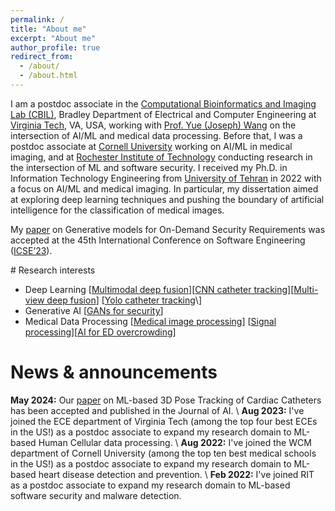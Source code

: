 ```yaml
---
permalink: /
title: "About me"
excerpt: "About me"
author_profile: true
redirect_from: 
  - /about/
  - /about.html
---
```


<style>
.kbd {
  font-size: 0.95em;
  padding: 0.1em 0.15em;
  border-radius: 0.2em;
  border: 1px solid #666;
  box-shadow: 0.15em 0.15em #aaa;
  background: white;
  text-decoration: none;
}
</style>

I am a postdoc associate in the [Computational Bioinformatics and Imaging Lab (CBIL)](https://github.com/cbil-vt), Bradley Department of Electrical and Computer Engineering at [Virginia Tech](https://ece.vt.edu/), VA, USA, working with [Prof. Yue (Joseph) Wang](https://ece.vt.edu/people/profile/wangy.html) on the intersection of AI/ML and medical data processing. Before that, I was a postdoc associate at [Cornell University](https://mosadeghlab.weebly.com) working on AI/ML in medical imaging, and at [Rochester Institute of Technology](https://mehdimirakhorli.github.io) conducting research in the intersection of ML and software security. I received my Ph.D. in Information Technology Engineering from [University of Tehran](https://dsp.ut.ac.ir) in 2022 with a focus on AI/ML and medical imaging. In particular, my dissertation aimed at exploring deep learning techniques and pushing the boundary of artificial intelligence for the classification of medical images.

My [paper](https://ieeexplore.ieee.org/document/10172729) on Generative models for On-Demand Security Requirements was accepted at the 45th International Conference on Software Engineering ([ICSE’23](https://conf.researchr.org/home/icse-2023)).

 
<!--div style="font-size: 0.95em; padding: 0.1em 0.50em; border-radius: 0.5em; border: 1px solid #0a30a270; background: #f5f6f7cf;" markdown="1">

![Announcement](/assets/images/hiclipart_announcement.png){: width="50" } <b>I'm on the academic job market for a start date of August 2024.</b> Please find my [CV](/assets/docs/Sara_Hashemi-CV-2024.pdf), [research statement](/assets/docs/Sara_Research_Statement.pdf), and [teaching statement](/assets/docs/Sara_Teaching_Statement.pdf).
</div-->

<p> </p>
# Research interests
<!--
- Program analysis \[[ArCode](https://ieeexplore.ieee.org/iel7/9426689/9426711/09426773.pdf)\]\[[Seneca](https://arxiv.org/pdf/2311.00943)\]\[[DepRes](https://arxiv.org/pdf/2108.01165)\]
- Program Synthesis \[[IPSynth](https://ieeexplore.ieee.org/iel7/9678507/9678392/09678705.pdf)\]\[[CONSTRUCT](https://arxiv.org/pdf/2308.00250)\]
- Software Security \[[SecCont](https://arxiv.org/pdf/2307.05605)\]\[[Sherlock](https://ieeexplore.ieee.org/iel7/9307608/9307628/09307656.pdf)\]
-->

- Deep Learning \[[Multimodal deep fusion](https://papers.ssrn.com/sol3/papers.cfm?abstract_id=4327543)\]\[[CNN catheter tracking](https://www.mdpi.com/2076-3417/13/13/7778)\]\[[Multi-view deep fusion](https://link.springer.com/article/10.1007/s11517-020-02154-4)\] \[[Yolo catheter tracking]("https://www.mdpi.com/2673-2688/5/2/44")\]
- Generative AI \[[GANs for security](https://ieeexplore.ieee.org/abstract/document/10172729)\]
- Medical Data Processing \[[Medical image processing](https://link.springer.com/article/10.1007/s11760-019-01629-8)\] \[[Signal processing](https://journals.mums.ac.ir/article_12876.html)\]\[[AI for ED overcrowding](https://aie.ut.ac.ir/article_52919.html)\]


# News & announcements
<!--**Jan 2024:** I will be serving [USENIX'24](https://www.usenix.org/conference/usenixsecurity24) (Research track), [ECSA'24](https://conf.researchr.org/track/ecsa-2024/ecsa-2024-research-papers) (Research track), and [ICST'24](https://conf.researchr.org/track/icst-2024/icst-2024-testing-tool-demo#ICST-2024-Testing-Tools-and-Demonstration-Call-for-Papers) (Tool track) as a PC member.\\
**Dec 2023:** Our [paper](https://arxiv.org/ftp/arxiv/papers/2311/2311.00943.pdf) on sound call graph construction got accepted to [OOPSLA'24](https://2024.splashcon.org/track/splash-2024-oopsla#Call-for-Papers) reseach track.\\
**Aug 2023:** I will be serving [SANER'24](https://conf.researchr.org/track/saner-2024/saner-2024-papers) as a PC member of the Research track.\\-->

**May 2024:** Our [paper](https://www.mdpi.com/2673-2688/5/2/44) on ML-based 3D Pose Tracking of Cardiac Catheters has been accepted and published in the Journal of AI.
\\
**Aug 2023:** I've joined the ECE department of Virginia Tech (among the top four best ECEs in the US!) as a postdoc associate to expand my research domain to ML-based Human Cellular data processing.
\\
**Aug 2022:** I've joined the WCM department of Cornell University (among the top ten best medical schools in the US!) as a postdoc associate to expand my research domain to ML-based heart disease detection and prevention.
\\
**Feb 2022:** I've joined RIT as a postdoc associate to expand my research domain to ML-based software security and malware detection.


